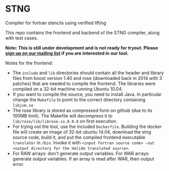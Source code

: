# STNG
Compiler for fortran stencils using verified lifting

This repo contains the frontend and backend of the STNG compiler, along with test cases.

**Note: This is still under development and is not ready for tryout. Please [sign up on our mailing list](https://mailman.cs.washington.edu/mailman/listinfo/stng-users) if you are interested
in our tool.**

Notes for the frontend:
- The `include` and `lib` directories should contain all the header and library files from boost version 1.40 and 
rose (downloaded back in 2014 with 3 patches) that are needed 
to compile the frontend. The libraries were compiled on a 32-bit machine running Ubuntu 10.04.
- If you want to compile the source, you need to install Java. In particular change the `Makefile` to point to the correct directory containing `libjvm.so`
- The rose library is stored as compressed form on github (due to its 100MB limit). The Makefile will 
decompress it to `lib/rose/lib/librose.so.0.0.0` on first execution.
- For trying out the tool, use the included `Dockerfile`. Building the docker file will create an image of 32-bit ubuntu 14.04, download the stng source code, build it, and put the compiled frontend executable `translator` in `/bin`. Invoke it with `<input fortran source code> -out <output directory for the Halide translated source>`.
- For RAW arrays: don't generate output variables. For WAR arrays: generate output variables. If an array is read after WAR, then output error.
